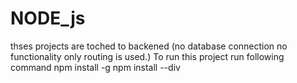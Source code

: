# NODE_js
thses projects are toched to backened (no database connection no functionality only routing is used.)
To run this project
run following command
npm install -g
npm install --div
